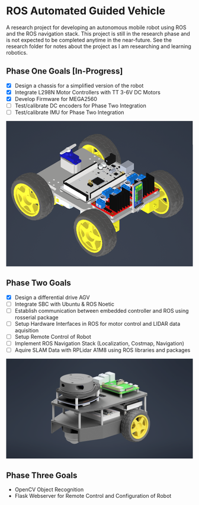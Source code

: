 # ROS Automated Guided Vehicle

A research project for developing an autonomous mobile robot using ROS and the ROS navigation stack. This project is still in the research phase and is not expected to be completed anytime in the near-future. See the research folder for notes about the project as I am researching and learning robotics.  

## Phase One Goals [In-Progress]
- [x] Design a chassis for a simplified version of the robot
- [x] Integrate L298N Motor Controllers with TT 3-6V DC Motors
- [x] Develop Firmware for MEGA2560
- [ ] Test/calibrate DC encoders for Phase Two Integration
- [ ] Test/calibrate IMU for Phase Two Integration

<img src="./media/phase_one_cad.png"  width="600" >

## Phase Two Goals
- [x] Design a differential drive AGV
- [ ] Integrate SBC with Ubuntu & ROS Noetic
- [ ] Establish communication between embedded controller and ROS using rosserial package
- [ ] Setup Hardware Interfaces in ROS for motor control and LIDAR data aquisition
- [ ] Setup Remote Control of Robot
- [ ] Implement ROS Navigation Stack (Localization, Costmap, Navigation)
- [ ] Aquire SLAM Data with RPLidar A1M8 using ROS libraries and packages

<img src="./media/phase_two_cad.png"  width="600" >

## Phase Three Goals
- OpenCV Object Recognition
- Flask Webserver for Remote Control and Configuration of Robot
